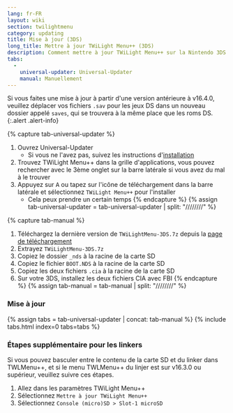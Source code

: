 ```yaml
---
lang: fr-FR
layout: wiki
section: twilightmenu
category: updating
title: Mise à jour (3DS)
long_title: Mettre à jour TWiLight Menu++ (3DS)
description: Comment mettre à jour TWiLight Menu++ sur la Nintendo 3DS
tabs:
  - 
    universal-updater: Universal-Updater
    manual: Manuellement
---
```


Si vous faites une mise à jour à partir d'une version antérieure à v16.4.0, veuillez déplacer vos fichiers `.sav` pour les jeux DS dans un nouveau dossier appelé `saves`, qui se trouvera à la même place que les roms DS.
{:.alert .alert-info}

{% capture tab-universal-updater %}
1. Ouvrez Universal-Updater
   - Si vous ne l'avez pas, suivez les instructions d'[installation](installing-3ds)
1. Trouvez TWiLight Menu++ dans la grille d'applications, vous pouvez rechercher avec le 3ème onglet sur la barre latérale si vous avez du mal à le trouver
1. Appuyez sur <kbd class="face">A</kbd> ou tapez sur l'icône de téléchargement dans la barre latérale et sélectionnez `TWiLight Menu++` pour l'installer
   - Cela peux prendre un certain temps
{% endcapture %}
{% assign tab-universal-updater = tab-universal-updater | split: "////////" %}

{% capture tab-manual %}
1. Téléchargez la dernière version de `TWiLightMenu-3DS.7z` depuis la [page de téléchargement](https://github.com/DS-Homebrew/TWiLightMenu/releases)
1. Extrayez `TWiLightMenu-3DS.7z`
1. Copiez le dossier `_nds` à la racine de la carte SD
1. Copiez le fichier `BOOT.NDS` à la racine de la carte SD
1. Copiez les deux fichiers `.cia` à la racine de la carte SD
1. Sur votre 3DS, installez les deux fichiers CIA avec FBI
{% endcapture %}
{% assign tab-manual = tab-manual | split: "////////" %}

### Mise à jour

{% assign tabs = tab-universal-updater | concat: tab-manual %}
{% include tabs.html index=0 tabs=tabs %}

### Étapes supplémentaire pour les linkers

Si vous pouvez basculer entre le contenu de la carte SD et du linker dans TWLMenu++, et si le menu TWLMenu++ du linjer est sur v16.3.0 ou supérieur, veuillez suivre ces étapes.

1. Allez dans les paramètres TWiLight Menu++
1. Sélectionnez `Mettre à jour TWiLight Menu++`
1. Sélectionnez `Console (micro)SD > Slot-1 microSD`
